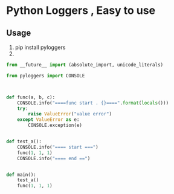 # Python Loggers , Easy to use

## Usage
1. pip install pyloggers
2. 
```python
from __future__ import (absolute_import, unicode_literals)

from pyloggers import CONSOLE



def func(a, b, c):
    CONSOLE.info("====func start . {}====".format(locals()))
    try:
        raise ValueError("value error")
    except ValueError as e:
        CONSOLE.exception(e)


def test_a():
    CONSOLE.info("==== start ===")
    func(1, 1, 1)
    CONSOLE.info("==== end ==")


def main():
    test_a()
    func(1, 1, 1)

```